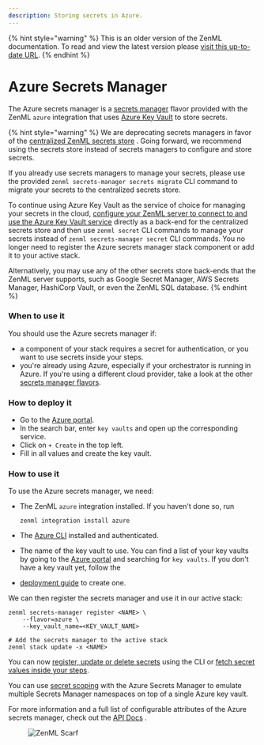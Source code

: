 ```yaml
---
description: Storing secrets in Azure.
---
```


{% hint style="warning" %}
This is an older version of the ZenML documentation. To read and view the latest version please [visit this up-to-date URL](https://docs.zenml.io).
{% endhint %}


# Azure Secrets Manager

The Azure secrets manager is a [secrets manager](./) flavor provided with the ZenML `azure` integration that uses [Azure Key Vault](https://azure.microsoft.com/en-us/services/key-vault/#product-overview) to store secrets.

{% hint style="warning" %}
We are deprecating secrets managers in favor of the [centralized ZenML secrets store](../../../user-guide/advanced-guide/secret-management/) . Going forward, we recommend using the secrets store instead of secrets managers to configure and store secrets.

If you already use secrets managers to manage your secrets, please use the provided `zenml secrets-manager secrets migrate` CLI command to migrate your secrets to the centralized secrets store.

To continue using Azure Key Vault as the service of choice for managing your secrets in the cloud, [configure your ZenML server to connect to and use the Azure Key Vault service](../../../deploying-zenml/zenml-self-hosted/) directly as a back-end for the centralized secrets store and then use `zenml secret` CLI commands to manage your secrets instead of `zenml secrets-manager secret` CLI commands. You no longer need to register the Azure secrets manager stack component or add it to your active stack.

Alternatively, you may use any of the other secrets store back-ends that the ZenML server supports, such as Google Secret Manager, AWS Secrets Manager, HashiCorp Vault, or even the ZenML SQL database.
{% endhint %}

### When to use it

You should use the Azure secrets manager if:

* a component of your stack requires a secret for authentication, or you want to use secrets inside your steps.
* you're already using Azure, especially if your orchestrator is running in Azure. If you're using a different cloud provider, take a look at the other [secrets manager flavors](./#secrets-manager-flavors).

### How to deploy it

* Go to the [Azure portal](https://portal.azure.com/#home).
* In the search bar, enter `key vaults` and open up the corresponding service.
* Click on `+ Create` in the top left.
* Fill in all values and create the key vault.

### How to use it

To use the Azure secrets manager, we need:

*   The ZenML `azure` integration installed. If you haven't done so, run

    ```shell
    zenml integration install azure
    ```
* The [Azure CLI](https://docs.microsoft.com/en-us/cli/azure/install-azure-cli) installed and authenticated.
* The name of the key vault to use. You can find a list of your key vaults by going to the [Azure portal](https://portal.azure.com/#home) and searching for `key vaults`. If you don't have a key vault yet, follow the
* [deployment guide](azure.md#how-to-deploy-it) to create one.

We can then register the secrets manager and use it in our active stack:

```shell
zenml secrets-manager register <NAME> \
    --flavor=azure \
    --key_vault_name=<KEY_VAULT_NAME>

# Add the secrets manager to the active stack
zenml stack update -x <NAME>
```

You can now [register, update or delete secrets](./#in-the-cli) using the CLI or [fetch secret values inside your steps](./#in-a-zenml-step).

You can use [secret scoping](./#secret-scopes) with the Azure Secrets Manager to emulate multiple Secrets Manager namespaces on top of a single Azure key vault.

For more information and a full list of configurable attributes of the Azure secrets manager, check out the [API Docs](https://sdkdocs.zenml.io/latest/integration\_code\_docs/integrations-azure/#zenml.integrations.azure.secrets\_managers.azure\_secrets\_manager.AzureSecretsManager) .

<figure><img src="https://static.scarf.sh/a.png?x-pxid=f0b4f458-0a54-4fcd-aa95-d5ee424815bc" alt="ZenML Scarf"><figcaption></figcaption></figure>
